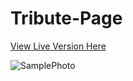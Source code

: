 # Tribute-Page

[View Live Version Here](https://whitney-houston.vercel.app)

![SamplePhoto](Web-Design-Mockup-Landscape.png)
